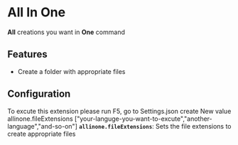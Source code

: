 # All In One

**All** creations you want in **One** command

## Features

- Create a folder with appropriate files 

## Configuration
To excute this extension please run F5,
go to Settings.json 
create New value 
allinone.fileExtensions ["your-languge-you-want-to-excute","another-language","and-so-on"]
**`allinone.fileExtensions`**: Sets the file extensions to create appropriate files 

